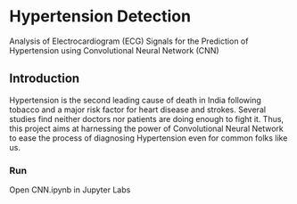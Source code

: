# Hypertension Detection
Analysis of Electrocardiogram (ECG) Signals for the Prediction of Hypertension using Convolutional Neural Network (CNN)

## Introduction
Hypertension is the second leading cause of death in India following tobacco and a major risk factor for heart disease and strokes. Several studies find neither doctors nor patients are doing enough to fight it. Thus, this project aims at harnessing the power of Convolutional Neural Network to ease the process of diagnosing Hypertension even for common folks like us.
 
### Run
Open CNN.ipynb in Jupyter Labs
